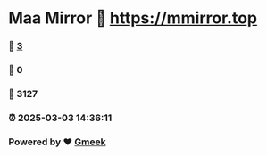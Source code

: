 # Maa Mirror :link: https://mmirror.top 
### :page_facing_up: [3](https://mmirror.top/tag.html) 
### :speech_balloon: 0 
### :hibiscus: 3127 
### :alarm_clock: 2025-03-03 14:36:11 
### Powered by :heart: [Gmeek](https://github.com/Meekdai/Gmeek)
